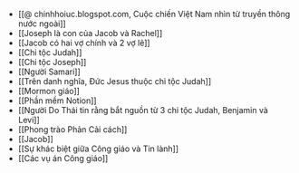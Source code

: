 - [[@ chinhhoiuc.blogspot.com, Cuộc chiến Việt Nam nhìn từ truyền thông nước ngoài]]
- [[Joseph là con của Jacob và Rachel]]
- [[Jacob có hai vợ chính và 2 vợ lẽ]]
- [[Chi tộc Judah]]
- [[Chi tộc Joseph]]
- [[Người Samari]]
- [[Trên danh nghĩa, Đức Jesus thuộc chi tộc Judah]]
- [[Mormon giáo]]
- [[Phần mềm Notion]]
- [[Người Do Thái tin rằng bắt nguồn từ 3 chi tộc Judah, Benjamin và Levi]]
- [[Phong trào Phản Cải cách]]
- [[Jacob]]
- [[Sự khác biệt giữa Công giáo và Tin lành]]
- [[Các vụ án Công giáo]]
